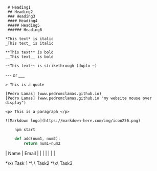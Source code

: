  <!--Headings-->
	 # Heading1
	 ## Heading2
	 ### Heading3
	 #### Heading4
	 ##### Heading5
	 ###### Heading6

<!--Italics-->
	*This text* is italic
	_This text_ is italic

<!--Bold-->
	**This text** is bold
	__This text__ is bold

<!--Strikethrough-->
	~~This text~~ is strikethrough (duplo ~)

<!--Horizontal rule-->
--- or ___

<!--Blockquote-->
	> This is a quote
	

<!--Links-->
	[Pedro Lamas] (www.pedromclamas.github.io)
	[Pedro Lamas] (www.pedromclamas.github.io "my website mouse over display")

<!--Inline code block-->
	<p> This is a paragraph </p>

<!--Images-->
	![Markdown logo](https://markdown-here.com/img/icon256.png)

<!--Code blocks-->
```npm install
	npm start
```
```python
	def add(num1, num2):
		return num1+num2
```

<!--Tables-->
| Name | Email             |
|            |                       |
|            |                       |

<!--Task lists-->
*\x\ Task 1
*\  \ Task2
*\x\ Task3
